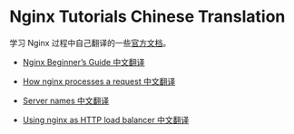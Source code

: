 Nginx Tutorials Chinese Translation
======

学习 Nginx 过程中自己翻译的一些[官方文档](https://nginx.org/en/docs/)。

* [Nginx Beginner’s Guide 中文翻译](Nginx%20Beginner's%20Guide-CN.md)
* [How nginx processes a request 中文翻译](How%20nginx%20processes%20a%20request-CN.md)
* [Server names 中文翻译](Server%20names-CN.md)

* [Using nginx as HTTP load balancer 中文翻译](Using%20nginx%20as%20HTTP%20load%20balancer-CN.md)


